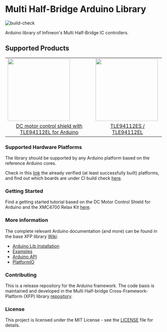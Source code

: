 # Multi Half-Bridge Arduino Library

![build-check](https://github.com/Infineon/arduino-multi-half-bridge/actions/workflows/build-check.yml/badge.svg)

Arduino library of Infineon's Multi Half-Bridge IC controllers.

## Supported Products

<table>
    <tr>
        <td><img src="https://github.com/Infineon/Assets/raw/master/Pictures/TLE94112EL_Shield.png" width=200></td>
        <td><img src="https://www.infineon.com/export/sites/default/_images/product/power/motor_control_ics/TLE94112ES_TSDSO-24-51_Combi.jpg_1867607890.jpg" width=200></td>
    </tr>
    <tr>
        <td style="text-align: center"><a href="https://github.com/Infineon/multi-half-bridge/wiki/Ino-Getting-Started">DC motor control shield with TLE94112EL for Arduino</a></td>
        <td style="text-align: center"><a href="https://github.com/Infineon/multi-half-bridge/wiki/Home">TLE94112ES / TLE94112EL</a></td>
    </tr>
</table>

### Supported Hardware Platforms

The library should be supported by any Arduino platform based on the reference Arduino cores. 

Check in this [link](https://github.com/Infineon/multi-half-bridge/wiki/Hardware-Platforms) the already verified (at least successfully built) platforms, and find out which boards are under CI build check [here](https://github.com/Infineon/multi-half-bridge/blob/master/.github/workflows/build-check.yml).

### Getting Started

Find a getting started tutorial based on the DC Motor Control Shield for Arduino and the XMC4700 Relax Kit [here](https://github.com/Infineon/multi-half-bridge/wiki/Ino-Getting-Started).

### More information

The complete relevant Arduino documentation (and more) can be found in the base XFP library [Wiki](https://github.com/infineon/multi-half-bridge/wiki/Home):

* <a href="https://github.com/Infineon/multi-half-bridge/wiki/Ino-Library-Installation"> Arduino Lib Installation</a><br> 
* <a href="https://github.com/Infineon/multi-half-bridge/wiki/Examples"> Examples</a><br>
* <a href="https://github.com/Infineon/multi-half-bridge/wiki/Arduino-API">Arduino API</a><br>
* <a href="https://github.com/Infineon/multi-half-bridge/wiki/PlatformIO">PlatformIO</a><br>

### Contributing

This is a release repository for the Arduino framework. The code basis is maintained and developed in the Multi Half-bridge Cross-Framework-Platform (XFP) library [repository](https://github.com/infineon/multi-half-bridge). 
  
### License

This project is licensed under the MIT License - see the [LICENSE](LICENSE) file for details.


